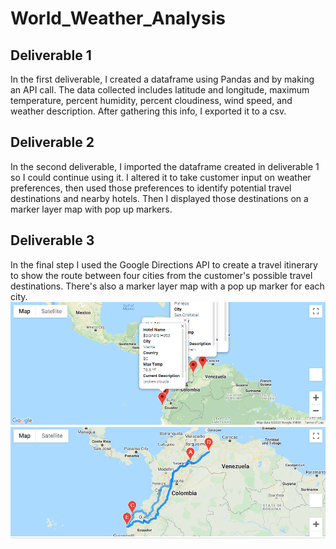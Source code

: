 # World_Weather_Analysis
## Deliverable 1
In the first deliverable, I created a dataframe using Pandas and by making an API call. The data collected includes latitude and longitude, maximum temperature, percent humidity, percent cloudiness, wind speed, and weather description. After gathering this info, I exported it to a csv. 

## Deliverable 2
In the second deliverable, I imported the dataframe created in deliverable 1 so I could continue using it. I altered it to take customer input on weather preferences, then used those preferences to identify potential travel destinations and nearby hotels. Then I displayed those destinations on a marker layer map with pop up markers. 

## Deliverable 3
In the final step I used the Google Directions API to create a travel itinerary to show the route between four cities from the customer's possible travel destinations. There's also a marker layer map with a pop up marker for each city. 
![](Vacation_Itinerary/WeatherPy_travel_map_markers.png)
![](Vacation_Itinerary/WeatherPy_travel_map.png)